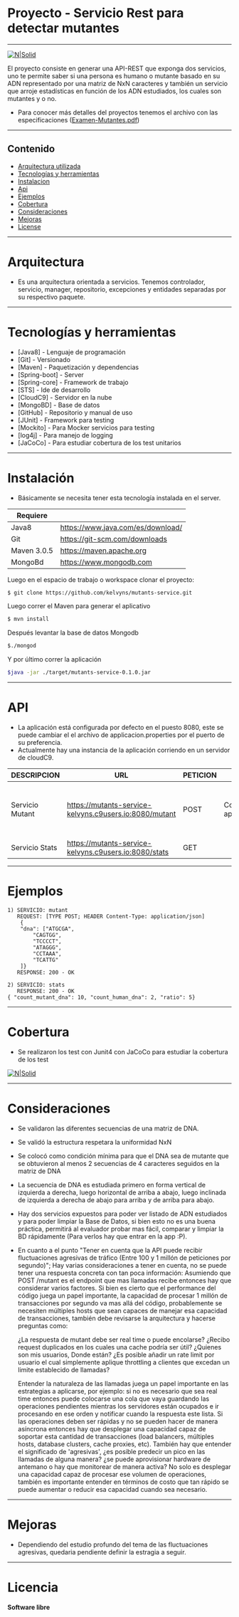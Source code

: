 # Proyecto - Servicio Rest para detectar mutantes

---

[![N|Solid](https://i.ytimg.com/vi/54dCeUwn1CI/maxresdefault.jpg)](https://github.com/kelvyns/mutants-service)

El proyecto consiste en generar una API-REST que exponga dos servicios, uno te permite saber si una persona es humano o mutante basado en su ADN representado por una matriz de NxN caracteres y también un servicio que arroje estadísticas en función de los ADN estudiados, los cuales son mutantes y o no. 

  - Para conocer más detalles del proyectos tenemos el archivo con las especificaciones ([Examen-Mutantes.pdf](https://github.com/kelvyns/mutants-service/blob/master/examen-mutantes.pdf))
  ----
## Contenido

- [Arquitectura utilizada](#arquitectura)
- [Tecnologías y herramientas](#install)
- [Instalacion](#instalacion)
- [Api](#api)
- [Ejemplos](#ejemplos)
- [Cobertura](#Cobertura)
- [Consideraciones](#consideraciones)
- [Mejoras](#mejoras)
- [License](#license)

----

# Arquitectura

  - Es una arquitectura orientada a servicios. Tenemos controlador, servicio, manager, repositorio, excepciones y entidades separadas por su respectivo paquete.

----


# Tecnologías y herramientas

 * [Java8] - Lenguaje de programación 
 * [Git] - Versionado
 * [Maven] - Paquetización y dependencias
 * [Spring-boot] - Server
 * [Spring-core] - Framework de trabajo
 * [STS] - Ide de desarrollo
 * [CloudC9] - Servidor en la nube
 * [MongoBD] - Base de datos
 * [GitHub] - Repositorio y manual de uso
 * [JUnit] - Framework para testing
 * [Mockito] - Para Mocker servicios para testing
 * [log4j] - Para manejo de logging
 * [JaCoCo] - Para estudiar cobertura de los test unitarios


-------

# Instalación

- Básicamente se necesita tener esta tecnología instalada en el server.

| Requiere |  |
| ------ | ------ |
| Java8 | https://www.java.com/es/download/ |
| Git | https://git-scm.com/downloads |
| Maven 3.0.5 | https://maven.apache.org |
| MongoBd | https://www.mongodb.com |


Luego en el espacio de trabajo o workspace clonar el proyecto:
```sh
$ git clone https://github.com/kelvyns/mutants-service.git
```

Luego correr el Maven para generar el aplicativo
```sh
$ mvn install
```

Después levantar la base de datos Mongodb
```sh
$./mongod
```

Y por último correr la aplicación
```sh
$java -jar ./target/mutants-service-0.1.0.jar
```




------

# API

- La aplicación está configurada por defecto en el puesto 8080, este se puede cambiar el el archivo de applicacion.properties por el puerto de su preferencia.
- Actualmente hay una instancia de la aplicación corriendo en un servidor de cloudC9.

| DESCRIPCION  | URL | PETICION  | HEADER  | RESPUESTA
| ------ | ------ | ------ | ------ | ------ |
| Servicio Mutant | https://mutants-service-kelvyns.c9users.io:8080/mutant | POST | Content-Type: application/json | Devuelve 200 si es mutant o 403 en caso contrario
| Servicio Stats | https://mutants-service-kelvyns.c9users.io:8080/stats | GET |   | JSON

------

# Ejemplos 


	1) SERVICIO: mutant 
  	   REQUEST: [TYPE POST; HEADER Content-Type: application/json]
    	{
    	"dna": ["ATGCGA",
    		"CAGTGG",
    		"TCCCCT",
    		"ATAGGG",
    		"CCTAAA",
    		"TCATTG"
    	]}
	   RESPONSE: 200 - OK
	
	2) SERVICIO: stats
	   RESPONSE: 200 - OK 
	{ "count_mutant_dna": 10, "count_human_dna": 2, "ratio": 5}	

------

# Cobertura

 - Se realizaron los test con Junit4 con JaCoCo para estudiar la cobertura de los test

[![N|Solid](https://github.com/kelvyns/mutants-service/coverage-mutant.jpg)](https://github.com/kelvyns/mutants-service)

------

# Consideraciones
- Se validaron las diferentes secuencias de una matriz de DNA.
- Se validó la estructura respetara la uniformidad NxN
- Se colocó como condición mínima para que el DNA sea de mutante que se obtuvieron al menos 2 secuencias de 4 caracteres seguidos en la matriz de DNA
- La secuencia de DNA es estudiada primero en forma vertical de izquierda a derecha, luego horizontal de arriba a abajo,
luego inclinada de izquierda a derecha de abajo para arriba y de arriba para abajo.
- Hay dos servicios expuestos para poder ver listado de ADN estudiados y para poder limpiar la Base de Datos, si bien esto no es una buena práctica, permitirá al evaluador probar mas fácil, comparar y limpiar la BD rápidamente (Para verlos hay que entrar en la app :P).
- En cuanto a el punto "Tener en cuenta que la API puede recibir fluctuaciones agresivas de tráfico 
 (Entre 100 y 1 millón de peticiones por segundo)"; Hay varias consideraciones a tener en cuenta, 
  no se puede tener una respuesta concreta con tan poca información:
  Asumiendo que POST /mutant es el endpoint que mas llamadas recibe entonces hay que considerar varios 
  factores. Si bien es cierto que el performance del código juega un papel importante, la capacidad de 
  procesar 1 millón de transacciones por segundo va mas allá del código, probablemente se necesiten 
  múltiples hosts que sean capaces de manejar esa capacidad de transacciones, también debe revisarse 
  la arquitectura y hacerse preguntas como:

  ¿La respuesta de mutant debe ser real time o puede encolarse?
  ¿Recibo request duplicados en los cuales una cache podría ser útil?
  ¿Quienes son mis usuarios, Donde están?
  ¿Es posible añadir un rate limit por usuario el cual simplemente aplique throttling a clientes que 
  excedan un limite establecido de llamadas?

  Entender la naturaleza de las llamadas juega un papel importante en las estrategias a aplicarse, por ejemplo: si no es necesario que sea real time entonces puede colocarse una cola que vaya guardando las operaciones pendientes mientras los servidores están ocupados e ir procesando en ese orden y notificar cuando la respuesta este lista. Si las operaciones deben ser rápidas y no se pueden hacer de manera asíncrona entonces hay que desplegar una capacidad capaz de soportar esta cantidad de transacciones (load balancers, múltiples hosts, database clusters, cache proxies, etc). También hay que entender el significado de 'agresivas', 
  ¿es posible predecir un pico en las llamadas de alguna manera? ¿se puede aprovisionar 
  hardware de antemano o hay que monitorear de manera activa? No solo es desplegar una capacidad 
  capaz de procesar ese volumen de operaciones, también es importante entender en términos 
  de costo que tan rápido se puede aumentar o reducir esa capacidad cuando sea necesario.

----
# Mejoras
- Dependiendo del estudio profundo del tema de las fluctuaciones agresivas, quedaria pendiente 
  definir la estragia a seguir.

----

# Licencia


**Software libre**

